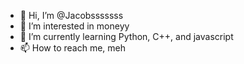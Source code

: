 - 👋 Hi, I’m @Jacobsssssss
- 👀 I’m interested in moneyy
- 🌱 I’m currently learning Python, C++, and javascript
- 📫 How to reach me, meh

<!---
Jacobsssssss/Jacobsssssss is a ✨ special ✨ repository because its `README.md` (this file) appears on your GitHub profile.
You can click the Preview link to take a look at your changes.
--->
